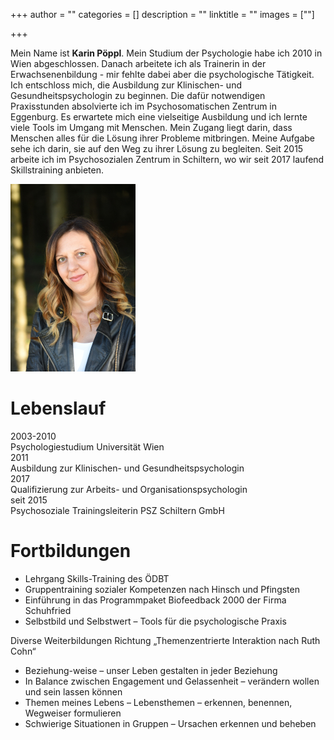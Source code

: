 +++
author = ""
categories = []
description = ""
linktitle = ""
images = [""]

+++


Mein Name ist **Karin Pöppl**. Mein Studium der Psychologie habe ich 2010 in Wien abgeschlossen. Danach arbeitete ich als Trainerin in der Erwachsenenbildung - mir fehlte dabei aber die psychologische Tätigkeit. Ich entschloss mich, die Ausbildung zur Klinischen- und Gesundheitspsychologin zu beginnen. Die dafür notwendigen Praxisstunden absolvierte ich im Psychosomatischen Zentrum in Eggenburg. Es erwartete mich eine vielseitige Ausbildung und ich lernte viele Tools im Umgang mit Menschen.
Mein Zugang liegt darin, dass Menschen alles für die Lösung ihrer Probleme mitbringen. Meine Aufgabe sehe ich darin, sie auf den Weg zu ihrer Lösung zu begleiten.
Seit 2015 arbeite ich im Psychosozialen Zentrum in Schiltern, wo wir seit 2017 laufend Skillstraining anbieten.

![Beschreibungstext](/img/KarinPoeppl.JPG "Karin Pöppl")

# Lebenslauf

<div class="table">
  <div class="table-row">
    <div class="table-cell">2003-2010</div>
    <div class="table-cell">Psychologiestudium Universität Wien</div>
  </div>
  <div class="table-row">
    <div class="table-cell">2011</div>
    <div class="table-cell">Ausbildung zur Klinischen- und Gesundheitspsychologin</div>
  </div>
<div class="table-row">
    <div class="table-cell">2017</div>
    <div class="table-cell">Qualifizierung zur Arbeits- und Organisationspsychologin</div>
  </div>
<div class="table-row">
    <div class="table-cell">seit 2015</div>
    <div class="table-cell">Psychosoziale Trainingsleiterin PSZ Schiltern GmbH</div>
  </div>
</div>

# Fortbildungen

* Lehrgang Skills-Training des ÖDBT
* Gruppentraining sozialer Kompetenzen nach Hinsch und Pfingsten
* Einführung in das Programmpaket Biofeedback 2000 der Firma Schuhfried
* Selbstbild und Selbstwert – Tools für die psychologische Praxis

Diverse Weiterbildungen Richtung „Themenzentrierte Interaktion nach Ruth Cohn“

* Beziehung-weise – unser Leben gestalten in jeder Beziehung
* In Balance zwischen Engagement und Gelassenheit – verändern wollen und sein lassen können
* Themen meines Lebens – Lebensthemen – erkennen, benennen, Wegweiser formulieren
* Schwierige Situationen in Gruppen – Ursachen erkennen und beheben



